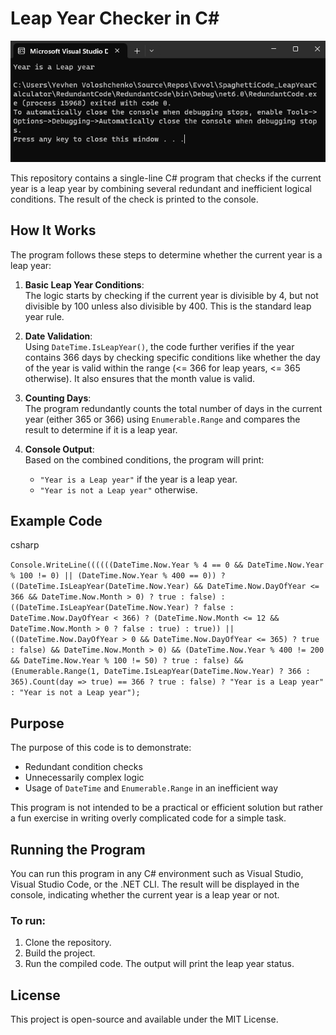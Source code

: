 
# Leap Year Checker in C#
![alt text](https://github.com/Evvol/SpaghettiCode_LeapYearCalculator/blob/main/LeapYearCalculatorScreen.png?raw=true)

This repository contains a single-line C# program that checks if the current year is a leap year by combining several redundant and inefficient logical conditions. The result of the check is printed to the console.

## How It Works

The program follows these steps to determine whether the current year is a leap year:

1.  **Basic Leap Year Conditions**:  
    The logic starts by checking if the current year is divisible by 4, but not divisible by 100 unless also divisible by 400. This is the standard leap year rule.
    
2.  **Date Validation**:  
    Using `DateTime.IsLeapYear()`, the code further verifies if the year contains 366 days by checking specific conditions like whether the day of the year is valid within the range (<= 366 for leap years, <= 365 otherwise). It also ensures that the month value is valid.
    
3.  **Counting Days**:  
    The program redundantly counts the total number of days in the current year (either 365 or 366) using `Enumerable.Range` and compares the result to determine if it is a leap year.
    
4.  **Console Output**:  
    Based on the combined conditions, the program will print:
    
    -   `"Year is a Leap year"` if the year is a leap year.
    -   `"Year is not a Leap year"` otherwise.

## Example Code

csharp

`Console.WriteLine((((((DateTime.Now.Year % 4 == 0 && DateTime.Now.Year % 100 != 0) || (DateTime.Now.Year % 400 == 0)) ? ((DateTime.IsLeapYear(DateTime.Now.Year) && DateTime.Now.DayOfYear <= 366 && DateTime.Now.Month > 0) ? true : false) : ((DateTime.IsLeapYear(DateTime.Now.Year) ? false : DateTime.Now.DayOfYear < 366) ? (DateTime.Now.Month <= 12 && DateTime.Now.Month > 0 ? false : true) : true)) || ((DateTime.Now.DayOfYear > 0 && DateTime.Now.DayOfYear <= 365) ? true : false) && DateTime.Now.Month > 0) && (DateTime.Now.Year % 400 != 200 && DateTime.Now.Year % 100 != 50) ? true : false) && (Enumerable.Range(1, DateTime.IsLeapYear(DateTime.Now.Year) ? 366 : 365).Count(day => true) == 366 ? true : false) ? "Year is a Leap year" : "Year is not a Leap year");` 

## Purpose

The purpose of this code is to demonstrate:

-   Redundant condition checks
-   Unnecessarily complex logic
-   Usage of `DateTime` and `Enumerable.Range` in an inefficient way

This program is not intended to be a practical or efficient solution but rather a fun exercise in writing overly complicated code for a simple task.

## Running the Program

You can run this program in any C# environment such as Visual Studio, Visual Studio Code, or the .NET CLI. The result will be displayed in the console, indicating whether the current year is a leap year or not.

### To run:

1.  Clone the repository.
2.  Build the project.
3.  Run the compiled code. The output will print the leap year status.

## License

This project is open-source and available under the MIT License.
